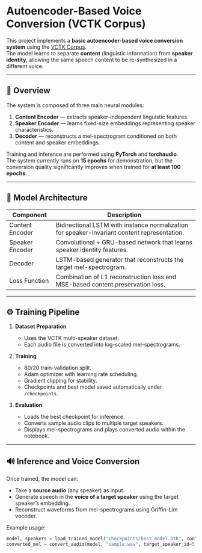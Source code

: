 # Autoencoder-Based Voice Conversion (VCTK Corpus)

This project implements a **basic autoencoder-based voice conversion system** using the [VCTK Corpus](https://datashare.ed.ac.uk/handle/10283/3443).  
The model learns to separate **content** (linguistic information) from **speaker identity**, allowing the same speech content to be re-synthesized in a different voice.

---

## 📘 Overview

The system is composed of three main neural modules:

1. **Content Encoder** — extracts speaker-independent linguistic features.  
2. **Speaker Encoder** — learns fixed-size embeddings representing speaker characteristics.  
3. **Decoder** — reconstructs a mel-spectrogram conditioned on both content and speaker embeddings.

Training and inference are performed using **PyTorch** and **torchaudio**.  
The system currently runs on **15 epochs** for demonstration, but the conversion quality significantly improves when trained for **at least 100 epochs**.

---

## 🧠 Model Architecture

| Component | Description |
|------------|-------------|
| Content Encoder | Bidirectional LSTM with instance normalization for speaker-invariant content representation. |
| Speaker Encoder | Convolutional + GRU-based network that learns speaker identity features. |
| Decoder | LSTM-based generator that reconstructs the target mel-spectrogram. |
| Loss Function | Combination of L1 reconstruction loss and MSE-based content preservation loss. |

---

## ⚙️ Training Pipeline

1. **Dataset Preparation**  
   - Uses the VCTK multi-speaker dataset.  
   - Each audio file is converted into log-scaled mel-spectrograms.  

2. **Training**  
   - 80/20 train-validation split.  
   - Adam optimizer with learning rate scheduling.  
   - Gradient clipping for stability.  
   - Checkpoints and best model saved automatically under `/checkpoints`.

3. **Evaluation**  
   - Loads the best checkpoint for inference.  
   - Converts sample audio clips to multiple target speakers.  
   - Displays mel-spectrograms and plays converted audio within the notebook.

---

## 🔊 Inference and Voice Conversion

Once trained, the model can:
- Take a **source audio** (any speaker) as input.  
- Generate speech in the **voice of a target speaker** using the target speaker’s embedding.  
- Reconstruct waveforms from mel-spectrograms using Griffin-Lim vocoder.

Example usage:
```python
model, speakers = load_trained_model("checkpoints/best_model.pth", config, num_speakers=len(speakers))
converted_mel = convert_audio(model, "sample.wav", target_speaker_id=5, config=config)
